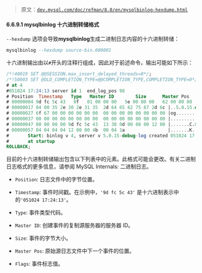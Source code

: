 > 原文：[`dev.mysql.com/doc/refman/8.0/en/mysqlbinlog-hexdump.html`](https://dev.mysql.com/doc/refman/8.0/en/mysqlbinlog-hexdump.html)

#### 6.6.9.1 mysqlbinlog 十六进制转储格式

`--hexdump` 选项会导致**mysqlbinlog**生成二进制日志内容的十六进制转储：

```sql
mysqlbinlog --hexdump source-bin.000001
```

十六进制输出由以`#`开头的注释行组成，因此对于前述命令，输出可能如下所示：

```sql
/*!40019 SET @@SESSION.max_insert_delayed_threads=0*/;
/*!50003 SET @OLD_COMPLETION_TYPE=@@COMPLETION_TYPE,COMPLETION_TYPE=0*/;
# at 4
#051024 17:24:13 server id 1  end_log_pos 98
# Position  Timestamp   Type   Master ID        Size      Master Pos    Flags
# 00000004 9d fc 5c 43   0f   01 00 00 00   5e 00 00 00   62 00 00 00   00 00
# 00000017 04 00 35 2e 30 2e 31 35  2d 64 65 62 75 67 2d 6c |..5.0.15.debug.l|
# 00000027 6f 67 00 00 00 00 00 00  00 00 00 00 00 00 00 00 |og..............|
# 00000037 00 00 00 00 00 00 00 00  00 00 00 00 00 00 00 00 |................|
# 00000047 00 00 00 00 9d fc 5c 43  13 38 0d 00 08 00 12 00 |.......C.8......|
# 00000057 04 04 04 04 12 00 00 4b  00 04 1a                |.......K...|
#       Start: binlog v 4, server v 5.0.15-debug-log created 051024 17:24:13
#       at startup
ROLLBACK;
```

目前的十六进制转储输出包含以下列表中的元素。此格式可能会更改。有关二进制日志格式的更多信息，请参阅 MySQL Internals: 二进制日志。

+   `Position`: 日志文件中的字节位置。

+   `Timestamp`: 事件时间戳。在示例中，`'9d fc 5c 43'` 是十六进制表示中的`'051024 17:24:13'`。

+   `Type`: 事件类型代码。

+   `Master ID`: 创建事件的复制源服务器的服务器 ID。

+   `Size`: 事件的字节大小。

+   `Master Pos`: 原始源日志文件中下一个事件的位置。

+   `Flags`: 事件标志值。
